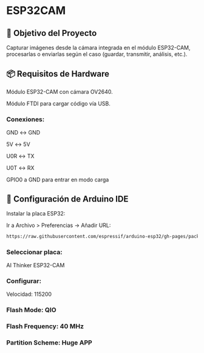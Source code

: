 # ESP32CAM


## 🔧 Objetivo del Proyecto
Capturar imágenes desde la cámara integrada en el módulo ESP32-CAM, procesarlas o enviarlas según el caso (guardar, transmitir, análisis, etc.).

## 📦 Requisitos de Hardware

Módulo ESP32-CAM con cámara OV2640.

Módulo FTDI para cargar código vía USB.

### Conexiones:

  GND ↔ GND

  5V ↔ 5V

  U0R ↔ TX

  U0T ↔ RX

  GPIO0 a GND para entrar en modo carga

## 🔧 Configuración de Arduino IDE
Instalar la placa ESP32:

Ir a Archivo > Preferencias → Añadir URL:

```bash
https://raw.githubusercontent.com/espressif/arduino-esp32/gh-pages/package_esp32_index.json
```
### Seleccionar placa:

AI Thinker ESP32-CAM

### Configurar:

Velocidad: 115200

### Flash Mode: QIO

### Flash Frequency: 40 MHz

### Partition Scheme: Huge APP

